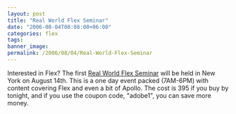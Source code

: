 ```yaml
---
layout: post
title: "Real World Flex Seminar"
date: "2006-08-04T08:08:00+06:00"
categories: flex 
tags: 
banner_image: 
permalink: /2006/08/04/Real-World-Flex-Seminar
---
```


Interested in Flex? The first <a href="http://www.flexseminar.com/">Real World Flex Seminar</a> will be held in New York on August 14th. This is a one day event packed (7AM-6PM) with content covering Flex and even a bit of Apollo. The cost is 395 if you buy by tonight, and if you use the coupon code, "adobe1", you can save more money.